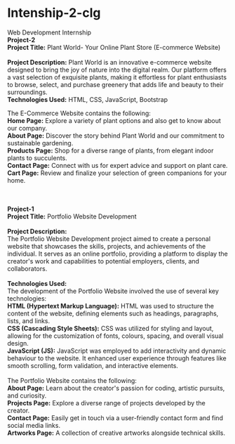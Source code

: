 # Intenship-2-clg
Web Development Internship 
<br>
**Project-2**
<br>
**Project Title:** Plant World- Your Online Plant Store (E-commerce Website)
<br><br>
**Project Description:**
Plant World is an innovative e-commerce website designed to bring the joy of nature into the digital realm. Our platform offers a vast selection of exquisite plants, making it effortless for plant enthusiasts to browse, select, and purchase greenery that adds life and beauty to their surroundings.
<br>
**Technologies Used:** HTML, CSS, JavaScript, Bootstrap

The E-Commerce Website contains the following:
<br>
**Home Page:** Explore a variety of plant options and also get to know about our company. <br>
**About Page:** Discover the story behind Plant World and our commitment to sustainable gardening.<br>
**Products Page:** Shop for a diverse range of plants, from elegant indoor plants to succulents.<br>
**Contact Page:** Connect with us for expert advice and support on plant care.<br>
**Cart Page:** Review and finalize your selection of green companions for your home.<be>
<br><br><br>

**Project-1**
<br>
**Project Title:** Portfolio Website Development
<br><br>
**Project Description:**
<br>
The Portfolio Website Development project aimed to create a personal website that showcases the skills, projects, and achievements of the individual. It serves as an online portfolio, providing a platform to display the creator's work and capabilities to potential employers, clients, and collaborators.
<br><br>
**Technologies Used:**
<br>
The development of the Portfolio Website involved the use of several key technologies:
<br>
**HTML (Hypertext Markup Language):** HTML was used to structure the content of the website, defining elements such as headings, paragraphs, lists, and links.
<br>
**CSS (Cascading Style Sheets):** CSS was utilized for styling and layout, allowing for the customization of fonts, colours, spacing, and overall visual design.
<br>
**JavaScript (JS):** JavaScript was employed to add interactivity and dynamic behaviour to the website. It enhanced user experience through features like smooth scrolling, form validation, and interactive elements.
<br><br>
The Portfolio Website contains the following:
<br>
**About Page:** Learn about the creator's passion for coding, artistic pursuits, and curiosity.
<br>
**Projects Page:** Explore a diverse range of projects developed by the creator.
<br>
**Contact Page:** Easily get in touch via a user-friendly contact form and find social media links.
<br>
**Artworks Page:** A collection of creative artworks alongside technical skills.
<br>
